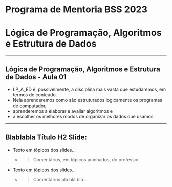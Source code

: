 # Programa de Mentoria BSS 2023
# Lógica de Programação, Algoritmos e Estrutura de Dados

___

## Lógica de Programação, Algoritmos e Estrutura de Dados - Aula 01

- LP_A_ED é, possivelmente, a disciplina mais vasta que estudaremos, em termos de conteúdo.
- Nela aprenderemos como são estruturados logicamente os programas de computador,
- aprenderemos a elaborar e avaliar algoritmos e
- a escolher os melhores modos de organizar os dados que usamos.

___ 

## Blablabla Título H2 Slide:

- Texto em tópicos dos slides...
  - > Comentários, em tópicos aninhados, do professor. 
- Texto em tópicos dos slides...
  - > Comentários blá blá blá... 
